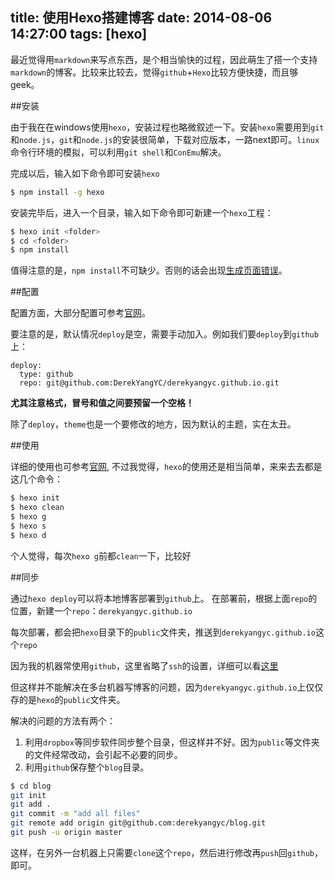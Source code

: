 title: 使用Hexo搭建博客
date: 2014-08-06 14:27:00
tags: [hexo]
---

最近觉得用`markdown`来写点东西，是个相当愉快的过程，因此萌生了搭一个支持`markdown`的博客。比较来比较去，觉得`github`+`Hexo`比较方便快捷，而且够geek。

##安装

由于我在在windows使用`hexo`，安装过程也略微叙述一下。安装`hexo`需要用到`git`和`node.js`，`git`和`node.js`的安装很简单，下载对应版本，一路next即可。`linux`命令行环境的模拟，可以利用`git shell`和`ConEmu`解决。

完成以后，输入如下命令即可安装`hexo`

```bash
$ npm install -g hexo
```
安装完毕后，进入一个目录，输入如下命令即可新建一个`hexo`工程：

```bash
$ hexo init <folder>
$ cd <folder>
$ npm install
```

值得注意的是，`npm install`不可缺少。否则的话会出现[生成页面错误][1]。

##配置

配置方面，大部分配置可参考[官网][2]。

要注意的是，默认情况`deploy`是空，需要手动加入。例如我们要`deploy`到`github`上：

```
deploy:
  type: github
  repo: git@github.com:DerekYangYC/derekyangyc.github.io.git
```

**尤其注意格式，冒号和值之间要预留一个空格！**


除了`deploy`，`theme`也是一个要修改的地方，因为默认的主题，实在太丑。

##使用

详细的使用也可参考[官网][3], 不过我觉得，`hexo`的使用还是相当简单，来来去去都是这几个命令：

```bash
$ hexo init
$ hexo clean
$ hexo g
$ hexo s
$ hexo d
```

个人觉得，每次`hexo g`前都`clean`一下，比较好


##同步

通过`hexo deploy`可以将本地博客部署到`github`上。
在部署前，根据上面`repo`的位置，新建一个`repo`：`derekyangyc.github.io`

每次部署，都会把`hexo`目录下的`public`文件夹，推送到`derekyangyc.github.io`这个`repo`

因为我的机器常使用`github`，这里省略了`ssh`的设置，详细可以看[这里](https://help.github.com/articles/generating-ssh-keys)

但这样并不能解决在多台机器写博客的问题，因为`derekyangyc.github.io`上仅仅存的是`hexo`的`public`文件夹。

解决的问题的方法有两个：

1. 利用`dropbox`等同步软件同步整个目录，但这样并不好。因为`public`等文件夹的文件经常改动，会引起不必要的同步。
2. 利用`github`保存整个`blog`目录。

```bash
$ cd blog
git init
git add .
git commit -m "add all files"
git remote add origin git@github.com:derekyangyc/blog.git
git push -u origin master
```

这样，在另外一台机器上只需要`clone`这个`repo`，然后进行修改再`push`回`github`，即可。



  [1]: https://github.com/hexojs/hexo/issues/632
  [2]: http://hexo.io/docs/configuration.html
  [3]: http://hexo.io/docs/commands.html